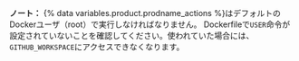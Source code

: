 **ノート：** {% data variables.product.prodname_actions %}はデフォルトのDockerユーザ（root）で実行しなければなりません。 Dockerfileで`USER`命令が設定されていないことを確認してください。使われていた場合には、`GITHUB_WORKSPACE`にアクセスできなくなります。
